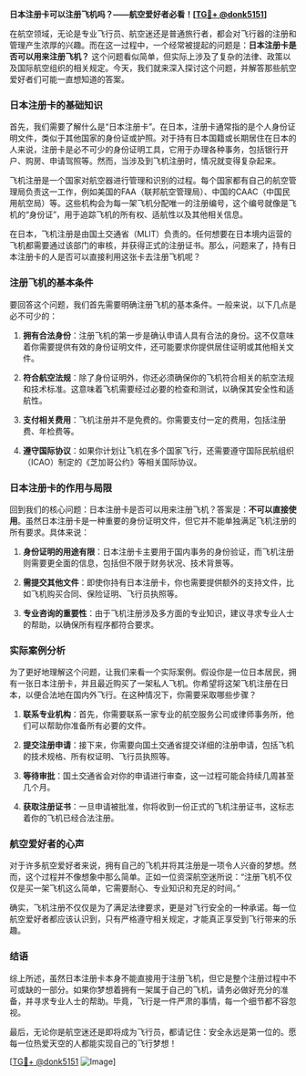 **日本注册卡可以注册飞机吗？——航空爱好者必看！[[TG💪+ @donk5151](https://t.me/s/donk5151)]**

在航空领域，无论是专业飞行员、航空迷还是普通旅行者，都会对飞行器的注册和管理产生浓厚的兴趣。而在这一过程中，一个经常被提起的问题是：**日本注册卡是否可以用来注册飞机？** 这个问题看似简单，但实际上涉及了复杂的法律、政策以及国际航空组织的相关规定。今天，我们就来深入探讨这个问题，并解答那些航空爱好者们可能一直想知道的答案。

### 日本注册卡的基础知识

首先，我们需要了解什么是“日本注册卡”。在日本，注册卡通常指的是个人身份证明文件，类似于其他国家的身份证或护照。对于持有日本国籍或长期居住在日本的人来说，注册卡是必不可少的身份证明工具，它用于办理各种事务，包括银行开户、购房、申请驾照等。然而，当涉及到飞机注册时，情况就变得复杂起来。

飞机注册是一个国家对航空器进行管理和识别的过程。每个国家都有自己的航空管理局负责这一工作，例如美国的FAA（联邦航空管理局）、中国的CAAC（中国民用航空局）等。这些机构会为每一架飞机分配唯一的注册编号，这个编号就像是飞机的“身份证”，用于追踪飞机的所有权、适航性以及其他相关信息。

在日本，飞机注册是由国土交通省（MLIT）负责的。任何想要在日本境内运营的飞机都需要通过该部门的审核，并获得正式的注册证书。那么，问题来了，持有日本注册卡的人是否可以直接利用这张卡去注册飞机呢？

### 注册飞机的基本条件

要回答这个问题，我们首先需要明确注册飞机的基本条件。一般来说，以下几点是必不可少的：

1. **拥有合法身份**：注册飞机的第一步是确认申请人具有合法的身份。这不仅意味着你需要提供有效的身份证明文件，还可能要求你提供居住证明或其他相关文件。
   
2. **符合航空法规**：除了身份证明外，你还必须确保你的飞机符合相关的航空法规和技术标准。这意味着飞机需要经过必要的检查和测试，以确保其安全性和适航性。

3. **支付相关费用**：飞机注册并不是免费的。你需要支付一定的费用，包括注册费、年检费等。

4. **遵守国际协议**：如果你计划让飞机在多个国家飞行，还需要遵守国际民航组织（ICAO）制定的《芝加哥公约》等相关国际协议。

### 日本注册卡的作用与局限

回到我们的核心问题：日本注册卡是否可以用来注册飞机？答案是：**不可以直接使用**。虽然日本注册卡是一种重要的身份证明文件，但它并不能单独满足飞机注册的所有要求。具体来说：

1. **身份证明的用途有限**：日本注册卡主要用于国内事务的身份验证，而飞机注册则需要更全面的信息，包括但不限于财务状况、技术背景等。

2. **需提交其他文件**：即使你持有日本注册卡，你也需要提供额外的支持文件，比如飞机购买合同、保险证明、飞行员执照等。

3. **专业咨询的重要性**：由于飞机注册涉及多方面的专业知识，建议寻求专业人士的帮助，以确保所有程序都符合要求。

### 实际案例分析

为了更好地理解这个问题，让我们来看一个实际案例。假设你是一位日本居民，拥有一张日本注册卡，并且最近购买了一架私人飞机。你希望将这架飞机注册在日本，以便合法地在国内外飞行。在这种情况下，你需要采取哪些步骤？

1. **联系专业机构**：首先，你需要联系一家专业的航空服务公司或律师事务所，他们可以帮助你准备所有必要的文件。

2. **提交注册申请**：接下来，你需要向国土交通省提交详细的注册申请，包括飞机的技术规格、所有权证明、飞行员执照等。

3. **等待审批**：国土交通省会对你的申请进行审查，这一过程可能会持续几周甚至几个月。

4. **获取注册证书**：一旦申请被批准，你将收到一份正式的飞机注册证书，这标志着你的飞机已经合法注册。

### 航空爱好者的心声

对于许多航空爱好者来说，拥有自己的飞机并将其注册是一项令人兴奋的梦想。然而，这个过程并不像想象中那么简单。正如一位资深航空迷所说：“注册飞机不仅仅是买一架飞机这么简单，它需要耐心、专业知识和充足的时间。”

确实，飞机注册不仅仅是为了满足法律要求，更是对飞行安全的一种承诺。每一位航空爱好者都应该认识到，只有严格遵守相关规定，才能真正享受到飞行带来的乐趣。

### 结语

综上所述，虽然日本注册卡本身不能直接用于注册飞机，但它是整个注册过程中不可或缺的一部分。如果你梦想着拥有一架属于自己的飞机，请务必做好充分的准备，并寻求专业人士的帮助。毕竟，飞行是一件严肃的事情，每一个细节都不容忽视。

最后，无论你是航空迷还是即将成为飞行员，都请记住：安全永远是第一位的。愿每一位热爱天空的人都能实现自己的飞行梦想！

[[TG💪+ @donk5151](https://t.me/s/donk5151) ![Image](https://i.postimg.cc/rwNCRYN7/Snipaste-2025-04-30-17-27-05.png)]